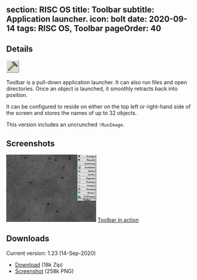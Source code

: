 section: RISC OS
title: Toolbar
subtitle: Application launcher.
icon: bolt
date: 2020-09-14
tags: RISC OS, Toolbar
pageOrder: 40
----

## Details

<div class="icon">
    <img src="img/toolbar.png">
</div>

Toolbar is a pull-down application launcher. It can also run files and open directories. Once an object is launched, it smoothly retracts back into position.

It can be configured to reside on either on the top left or right-hand side of the screen and stores the names of up to 32 objects.

This version includes an uncrunched `!RunImage`.

## Screenshots

![Screenshot](../software/thumbs/toolsnap1.png)
[Toolbar in action](../software/toolsnap1.png)

## Downloads

Current version: 1.23 (14-Sep-2020)

* <download><a href="../software/toolbar123-1.zip">Download</a> (18k Zip)</download>
* <download><a href="../software/toolsnap1.png">Screenshot</a> (258k <acronym>PNG</acronym>)</download>

